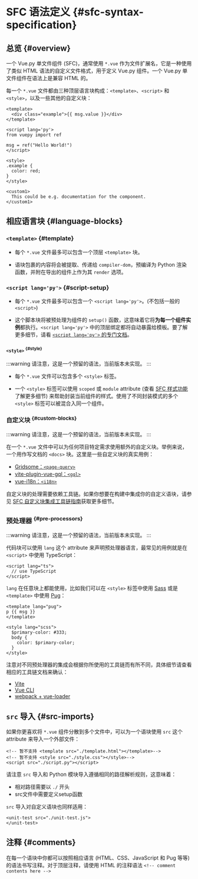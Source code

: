 # SFC 语法定义 {#sfc-syntax-specification}

## 总览 {#overview}

一个 Vue.py 单文件组件 (SFC)，通常使用 `*.vue` 作为文件扩展名，它是一种使用了类似 HTML 语法的自定义文件格式，用于定义 Vue.py 组件。一个 Vue.py 单文件组件在语法上是兼容 HTML 的。

每一个 `*.vue` 文件都由三种顶层语言块构成：`<template>`、`<script>` 和 `<style>`，以及一些其他的自定义块：

```vue
<template>
  <div class="example">{{ msg.value }}</div>
</template>

<script lang='py'>
from vuepy import ref

msg = ref("Hello World!")
</script>

<style>
.example {
  color: red;
}
</style>

<custom1>
  This could be e.g. documentation for the component.
</custom1>
```

## 相应语言块 {#language-blocks}

### `<template>` {#template}

- 每个 `*.vue` 文件最多可以包含一个顶层 `<template>` 块。

- 语块包裹的内容将会被提取、传递给 `compiler-dom`，预编译为 Python 渲染函数，并附在导出的组件上作为其 `render` 选项。

<!-- todo 暂不支持
### `<script>` {#script}

- 每个 `*.vue` 文件最多可以包含一个 `<script>` 块。(使用 [`<script setup>`](/api/sfc-script-setup) 的情况除外)

- 这个脚本代码块将作为 ES 模块执行。

- **默认导出**应该是 Vue 的组件选项对象，可以是一个对象字面量或是 [defineComponent](/api/general#definecomponent) 函数的返回值。
-->

### `<script lang='py'>` {#script-setup}

- 每个 `*.vue` 文件最多可以包含一个 `<script lang='py'>`。(不包括一般的 `<script>`)

- 这个脚本块将被预处理为组件的 `setup()` 函数，这意味着它将**为每一个组件实例**都执行。`<script lang='py'>` 中的顶层绑定都将自动暴露给模板。要了解更多细节，请看 [`<script lang='py'>` 的专门文档](/api/sfc-script-setup)。

### <sup class=''/> `<style>` <sup class="vt-badge dev-only" data-text="Reserved" /> {#style}

:::warning
请注意，这是一个预留的语法，当前版本未实现。
:::
<!-- end revered_text -->

- 每个 `*.vue` 文件可以包含多个 `<style>` 标签。

- 一个 `<style>` 标签可以使用 `scoped` 或 `module` attribute (查看 [SFC 样式功能](/api/sfc-css-features)了解更多细节) 来帮助封装当前组件的样式。使用了不同封装模式的多个 `<style>` 标签可以被混合入同一个组件。

### 自定义块 <sup class="vt-badge dev-only" data-text="Reserved" /> {#custom-blocks}

:::warning
请注意，这是一个预留的语法，当前版本未实现。
:::
<!-- end revered_text -->

在一个 `*.vue` 文件中可以为任何项目特定需求使用额外的自定义块。举例来说，一个用作写文档的 `<docs>` 块。这里是一些自定义块的真实用例：

- [Gridsome：`<page-query>`](https://gridsome.org/docs/querying-data/)
- [vite-plugin-vue-gql：`<gql>`](https://github.com/wheatjs/vite-plugin-vue-gql)
- [vue-i18n：`<i18n>`](https://github.com/intlify/bundle-tools/tree/main/packages/vite-plugin-vue-i18n#i18n-custom-block)

自定义块的处理需要依赖工具链。如果你想要在构建中集成你的自定义语块，请参见 [SFC 自定义块集成工具链指南](/guide/scaling-up/tooling#sfc-custom-block-integrations)获取更多细节。

<!-- todo 暂不支持
## 自动名称推导 {#automatic-name-inference}

SFC 在以下场景中会根据**文件名**自动推导其组件名：

- 开发警告信息中需要格式化组件名时；
- DevTools 中观察组件时；
- 递归组件自引用时。例如一个名为 `FooBar.vue` 的组件可以在模板中通过 `<FooBar/>` 引用自己。(同名情况下) 这比明确注册/导入的组件优先级低。
-->

## <sup class=''/> 预处理器 <sup class="vt-badge dev-only" data-text="Reserved" /> {#pre-processors}

:::warning
请注意，这是一个预留的语法，当前版本未实现。
:::
<!-- end revered_text -->

代码块可以使用 `lang` 这个 attribute 来声明预处理器语言，最常见的用例就是在 `<script>` 中使用 TypeScript：

```vue-html
<script lang="ts">
  // use TypeScript
</script>
```

`lang` 在任意块上都能使用，比如我们可以在 `<style>` 标签中使用 [Sass](https://sass-lang.com/) 或是 `<template>` 中使用 [Pug](https://pugjs.org/api/getting-started.html)：

```vue-html
<template lang="pug">
p {{ msg }}
</template>

<style lang="scss">
  $primary-color: #333;
  body {
    color: $primary-color;
  }
</style>
```

注意对不同预处理器的集成会根据你所使用的工具链而有所不同，具体细节请查看相应的工具链文档来确认：

- [Vite](https://cn.vitejs.dev/guide/features.html#css-pre-processors)
- [Vue CLI](https://cli.vuejs.org/zh/guide/css.html#%E9%A2%84%E5%A4%84%E7%90%86%E5%99%A8)
- [webpack + vue-loader](https://vue-loader.vuejs.org/zh/guide/pre-processors.html#%E4%BD%BF%E7%94%A8%E9%A2%84%E5%A4%84%E7%90%86%E5%99%A8)

## `src` 导入 {#src-imports}

如果你更喜欢将 `*.vue` 组件分散到多个文件中，可以为一个语块使用 `src` 这个 attribute 来导入一个外部文件：

```vue
<!-- 暂不支持 <template src="./template.html"></template>-->
<!-- 暂不支持 <style src="./style.css"></style>-->
<script src="./script.py"></script>
```

请注意 `src` 导入和 Python 模块导入遵循相同的路径解析规则，这意味着：

- 相对路径需要以 `./` 开头
- src文件中需要定义setup函数
<!-- todo 暂不支持
- 你也可以从 npm 依赖中导入资源
-->

<!-- todo 暂不支持
```vue
从所安装的 "todomvc-app-css" npm 包中导入一个文件
<style src="todomvc-app-css/index.css" />
```
-->

`src` 导入对自定义语块也同样适用：

```vue
<unit-test src="./unit-test.js">
</unit-test>
```

## 注释 {#comments}

在每一个语块中你都可以按照相应语言 (HTML、CSS、JavaScript 和 Pug 等等) 的语法书写注释。对于顶层注释，请使用 HTML 的注释语法 `<!-- comment contents here -->`
